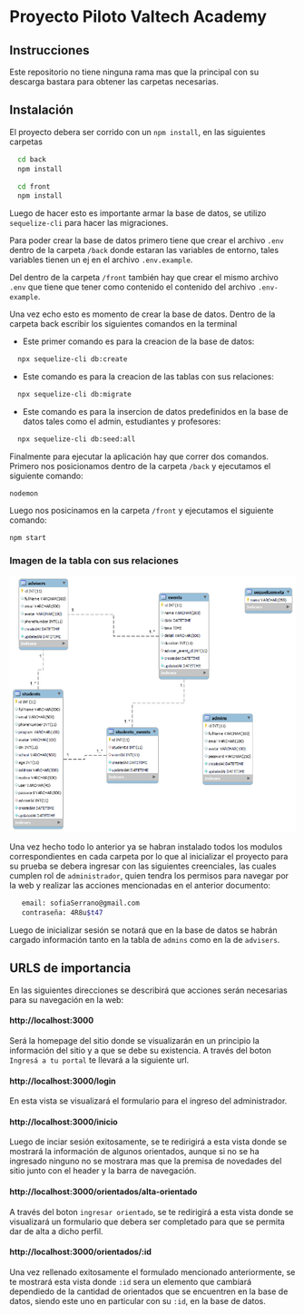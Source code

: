 # Proyecto Piloto Valtech Academy

## Instrucciones
Este repositorio no tiene ninguna rama mas que la principal con su descarga bastara para obtener las carpetas necesarias.

## Instalación

El proyecto debera ser corrido con un ``npm install``, en las siguientes carpetas

```bash
  cd back 
  npm install 
```
```bash
  cd front 
  npm install 
```

Luego de hacer esto es importante armar la base de datos, se utilizo `sequelize-cli` para hacer las migraciones.

Para poder crear la base de datos primero tiene que crear el archivo `.env` dentro de la carpeta `/back` donde estaran las variables de entorno, tales variables tienen un ej en el archivo `.env.example`.

Del dentro de la carpeta `/front` también hay que crear el mismo archivo `.env` que tiene que tener como contenido el contenido del archivo `.env-example`.

Una vez echo esto es momento de crear la base de datos.
Dentro de la carpeta back escribir los siguientes comandos en la terminal

- Este primer comando es para la creacion de la base de datos:
```bash
  npx sequelize-cli db:create
```


- Este comando es para la creacion de las tablas con sus relaciones:
```bash
  npx sequelize-cli db:migrate
```


- Este comando es para la insercion de datos predefinidos en la base de datos tales como el admin, estudiantes y profesores:
```bash
  npx sequelize-cli db:seed:all
```

Finalmente para ejecutar la aplicación hay que correr dos comandos. Primero nos posicionamos dentro de la carpeta `/back` y ejecutamos el siguiente comando:

```
nodemon
```
Luego nos posicinamos en la carpeta `/front` y ejecutamos el siguiente comando:

```
npm start
```

### Imagen de la tabla con sus relaciones
![Modelo ER](./Imagen%20modelo%20entidad%20relacion.png)

Una vez hecho todo lo anterior ya se habran instalado todos los modulos correspondientes en cada carpeta por lo que al inicializar el proyecto para su prueba se debera ingresar con las siguientes creenciales, las cuales cumplen rol de `administrador`, quien tendra los permisos para navegar por la web y realizar las acciones mencionadas en el anterior documento:

```bash
   email: sofiaSerrano@gmail.com
   contraseña: 4R8u$t47
```

Luego de inicializar sesión se notará que en la base de datos se habrán cargado información tanto en la tabla de `admins` como en la de `advisers`.


## URLS de importancia

En las siguientes direcciones se describirá que acciones serán necesarias para su navegación en la web:

#### http://localhost:3000

Será la homepage del sitio donde se visualizarán en un principio la información del sitio y a que se debe su existencia. A través del boton `Ingresá a tu portal` te llevará a la siguiente url.

#### http://localhost:3000/login

En esta vista se visualizará el formulario para el ingreso del administrador.

#### http://localhost:3000/inicio

Luego de inciar sesión exitosamente, se te redirigirá a esta vista donde se mostrará la información de algunos orientados, aunque si no se ha ingresado ninguno no se mostrara mas que la premisa de novedades del sitio junto con el header y la barra de navegación.

#### http://localhost:3000/orientados/alta-orientado

A través del boton `ingresar orientado`, se te redirigirá a esta vista donde se visualizará un formulario que debera ser completado para que se permita dar de alta a dicho perfil.

#### http://localhost:3000/orientados/:id

Una vez rellenado exitosamente el formulado mencionado anteriormente, se te mostrará esta vista donde `:id` sera un elemento que cambiará dependiedo de la cantidad de orientados que se encuentren en la base de datos, siendo este uno en particular con su `:id`, en la base de datos.
